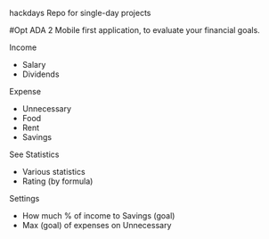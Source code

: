 hackdays
Repo for single-day projects

#Opt ADA 2
Mobile first application,
to evaluate your financial goals.

Income
  - Salary
  - Dividends

Expense
  - Unnecessary
  - Food
  - Rent
  - Savings

See Statistics
  - Various statistics
  - Rating (by formula)

Settings
  - How much % of income to Savings (goal)
  - Max (goal) of expenses on Unnecessary

